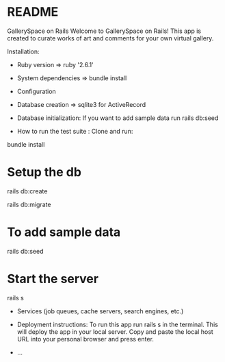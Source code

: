 # README
GallerySpace on Rails 
    Welcome to GallerySpace on Rails! This app is created to curate works of art and comments for your own virtual gallery. 


Installation:

* Ruby version => ruby '2.6.1'

* System dependencies => bundle install

* Configuration

* Database creation => sqlite3 for ActiveRecord

* Database initialization: If you want to add sample data run rails db:seed

* How to run the test suite : Clone and run:

bundle install

# Setup the db
rails db:create 

rails db:migrate

# To add sample data
rails db:seed

# Start the server
rails s

* Services (job queues, cache servers, search engines, etc.)

* Deployment instructions: To run this app run rails s in the terminal. This will deploy the app in your local server. Copy and paste the local host URL into your personal browser and press enter. 

* ...

